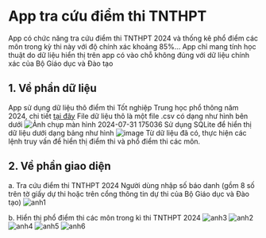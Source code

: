 # App tra cứu điểm thi TNTHPT

App có chức năng tra cứu điểm thi TNTHPT 2024 và thống kê phổ điểm các môn trong kỳ thi này với độ chính xác khoảng 85%... App chỉ mang tính học thuật do dữ liệu hiển thị trên app có vào chỗ không đúng với dữ liệu chính xác của Bộ Giáo dục và Đào tạo

## 1. Về phần dữ liệu

App sử dụng dữ liệu thô điểm thi Tốt nghiệp Trung học phổ thông năm 2024, chi tiết [tại đây](https://github.com/anhdung98/diem_thi_2024/)
File dữ liệu thô là một file .csv có dạng như hình bên dưới
![Ảnh chụp màn hình 2024-07-31 175036](https://github.com/user-attachments/assets/87b28fc2-e83e-4655-a181-c4e0d4a904db)
Sử dụng SQLite để hiển thị dữ liệu dưới dạng bảng như hình
![image](https://github.com/user-attachments/assets/5034a2ae-8111-4c34-aa6e-34d45c4a976d)
Từ dữ liệu đã có, thực hiện các lệnh truy vấn để hiển thị điểm thi và phổ điểm thi các môn.

## 2. Về phần giao diện

a. Tra cứu điểm thi TNTHPT 2024
Người dùng nhập số báo danh (gồm 8 số trên tờ giấy dự thi hoặc trên cổng thông tin dự thi của Bộ Giáo dục và Đào tạo)
![anh1](https://github.com/user-attachments/assets/afb110dd-1716-4dd1-9d03-a514ce591431)

b. Hiển thị phổ điểm thi các môn trong kì thi TNTHPT 2024
![anh3](https://github.com/user-attachments/assets/88394d82-9506-4f73-84fe-00b3a8274466)
![anh2](https://github.com/user-attachments/assets/8850ed90-6136-4bd2-8c60-dc12d5b75f02)
![anh4](https://github.com/user-attachments/assets/6079fbe1-ac61-4aba-a93a-f9e2c43dd7cc)
![anh5](https://github.com/user-attachments/assets/746830f9-a791-4102-ad2f-9717b0c928f1)
![anh6](https://github.com/user-attachments/assets/3e559ad2-680e-4887-ab1a-9bec7f7369dc)





